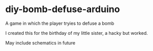 # diy-bomb-defuse-arduino
A game in which the player tryies to defuse a bomb

I created this for the birthday of my little sister, a hacky but worked.

May include schematics in future
